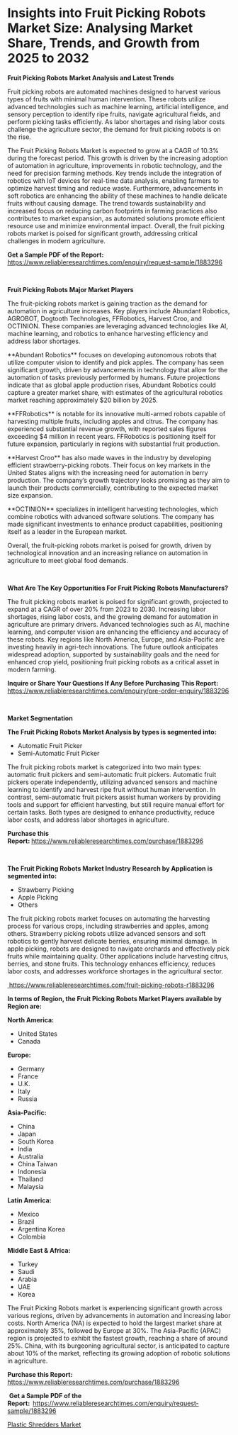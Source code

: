 <p><h1>Insights into Fruit Picking Robots Market Size: Analysing Market Share, Trends, and Growth from 2025 to 2032</h1></p><p><strong>Fruit Picking Robots Market Analysis and Latest Trends</strong></p>
<p><p>Fruit picking robots are automated machines designed to harvest various types of fruits with minimal human intervention. These robots utilize advanced technologies such as machine learning, artificial intelligence, and sensory perception to identify ripe fruits, navigate agricultural fields, and perform picking tasks efficiently. As labor shortages and rising labor costs challenge the agriculture sector, the demand for fruit picking robots is on the rise.</p><p>The Fruit Picking Robots Market is expected to grow at a CAGR of 10.3% during the forecast period. This growth is driven by the increasing adoption of automation in agriculture, improvements in robotic technology, and the need for precision farming methods. Key trends include the integration of robotics with IoT devices for real-time data analysis, enabling farmers to optimize harvest timing and reduce waste. Furthermore, advancements in soft robotics are enhancing the ability of these machines to handle delicate fruits without causing damage. The trend towards sustainability and increased focus on reducing carbon footprints in farming practices also contributes to market expansion, as automated solutions promote efficient resource use and minimize environmental impact. Overall, the fruit picking robots market is poised for significant growth, addressing critical challenges in modern agriculture.</p></p>
<p><strong>Get a Sample PDF of the Report:&nbsp;</strong> <a href="https://www.reliableresearchtimes.com/enquiry/request-sample/1883296?utm_campaign=2774&utm_medium=2&utm_source=Github&utm_content=ia&utm_term=22022025&utm_id=fruit-picking-robots">https://www.reliableresearchtimes.com/enquiry/request-sample/1883296</a></p>
<p>&nbsp;</p>
<p><strong>Fruit Picking Robots Major Market Players</strong></p>
<p><p>The fruit-picking robots market is gaining traction as the demand for automation in agriculture increases. Key players include Abundant Robotics, AGROBOT, Dogtooth Technologies, FFRobotics, Harvest Croo, and OCTINION. These companies are leveraging advanced technologies like AI, machine learning, and robotics to enhance harvesting efficiency and address labor shortages.</p><p>**Abundant Robotics** focuses on developing autonomous robots that utilize computer vision to identify and pick apples. The company has seen significant growth, driven by advancements in technology that allow for the automation of tasks previously performed by humans. Future projections indicate that as global apple production rises, Abundant Robotics could capture a greater market share, with estimates of the agricultural robotics market reaching approximately $20 billion by 2025.</p><p>**FFRobotics** is notable for its innovative multi-armed robots capable of harvesting multiple fruits, including apples and citrus. The company has experienced substantial revenue growth, with reported sales figures exceeding $4 million in recent years. FFRobotics is positioning itself for future expansion, particularly in regions with substantial fruit production.</p><p>**Harvest Croo** has also made waves in the industry by developing efficient strawberry-picking robots. Their focus on key markets in the United States aligns with the increasing need for automation in berry production. The company’s growth trajectory looks promising as they aim to launch their products commercially, contributing to the expected market size expansion.</p><p>**OCTINION** specializes in intelligent harvesting technologies, which combine robotics with advanced software solutions. The company has made significant investments to enhance product capabilities, positioning itself as a leader in the European market.</p><p>Overall, the fruit-picking robots market is poised for growth, driven by technological innovation and an increasing reliance on automation in agriculture to meet global food demands.</p></p>
<p>&nbsp;</p>
<p><strong>What Are The Key Opportunities For Fruit Picking Robots Manufacturers?</strong></p>
<p><p>The fruit picking robots market is poised for significant growth, projected to expand at a CAGR of over 20% from 2023 to 2030. Increasing labor shortages, rising labor costs, and the growing demand for automation in agriculture are primary drivers. Advanced technologies such as AI, machine learning, and computer vision are enhancing the efficiency and accuracy of these robots. Key regions like North America, Europe, and Asia-Pacific are investing heavily in agri-tech innovations. The future outlook anticipates widespread adoption, supported by sustainability goals and the need for enhanced crop yield, positioning fruit picking robots as a critical asset in modern farming.</p></p>
<p><strong>Inquire or Share Your Questions If Any Before Purchasing This Report:</strong> <a href="https://www.reliableresearchtimes.com/enquiry/pre-order-enquiry/1883296?utm_campaign=2774&utm_medium=2&utm_source=Github&utm_content=ia&utm_term=22022025&utm_id=fruit-picking-robots">https://www.reliableresearchtimes.com/enquiry/pre-order-enquiry/1883296</a></p>
<p>&nbsp;</p>
<p><strong>Market Segmentation</strong></p>
<p><strong>The Fruit Picking Robots Market Analysis by types is segmented into:</strong></p>
<p><ul><li>Automatic Fruit Picker</li><li>Semi-Automatic Fruit Picker</li></ul></p>
<p><p>The fruit picking robots market is categorized into two main types: automatic fruit pickers and semi-automatic fruit pickers. Automatic fruit pickers operate independently, utilizing advanced sensors and machine learning to identify and harvest ripe fruit without human intervention. In contrast, semi-automatic fruit pickers assist human workers by providing tools and support for efficient harvesting, but still require manual effort for certain tasks. Both types are designed to enhance productivity, reduce labor costs, and address labor shortages in agriculture.</p></p>
<p><strong>Purchase this Report:&nbsp;</strong><a href="https://www.reliableresearchtimes.com/purchase/1883296?utm_campaign=2774&utm_medium=2&utm_source=Github&utm_content=ia&utm_term=22022025&utm_id=fruit-picking-robots">https://www.reliableresearchtimes.com/purchase/1883296</a></p>
<p>&nbsp;</p>
<p><strong>The Fruit Picking Robots Market Industry Research by Application is segmented into:</strong></p>
<p><ul><li>Strawberry Picking</li><li>Apple Picking</li><li>Others</li></ul></p>
<p><p>The fruit picking robots market focuses on automating the harvesting process for various crops, including strawberries and apples, among others. Strawberry picking robots utilize advanced sensors and soft robotics to gently harvest delicate berries, ensuring minimal damage. In apple picking, robots are designed to navigate orchards and effectively pick fruits while maintaining quality. Other applications include harvesting citrus, berries, and stone fruits. This technology enhances efficiency, reduces labor costs, and addresses workforce shortages in the agricultural sector.</p></p>
<p><a href="https://www.reliableresearchtimes.com/fruit-picking-robots-r1883296?utm_campaign=2774&utm_medium=2&utm_source=Github&utm_content=ia&utm_term=22022025&utm_id=fruit-picking-robots">&nbsp;https://www.reliableresearchtimes.com/fruit-picking-robots-r1883296</a></p>
<p><strong>In terms of Region, the Fruit Picking Robots Market Players available by Region are:</strong></p>
<p>
    <p> <strong> North America: </strong>
        <ul>
            <li>United States</li>
            <li>Canada</li>
        </ul>
        </p> 
    <p> <strong> Europe: </strong>
        <ul>
            <li>Germany</li>
            <li>France</li>
            <li>U.K.</li>
            <li>Italy</li>
            <li>Russia</li>
        </ul>
        </p> 
    <p> <strong> Asia-Pacific: </strong>
        <ul>
            <li>China</li>
            <li>Japan</li>
            <li>South Korea</li>
            <li>India</li>
            <li>Australia</li>
            <li>China Taiwan</li>
            <li>Indonesia</li>
            <li>Thailand</li>
            <li>Malaysia</li>
        </ul>
        </p> 
    <p> <strong> Latin America: </strong>
        <ul>
            <li>Mexico</li>
            <li>Brazil</li>
            <li>Argentina Korea</li>
            <li>Colombia</li>
        </ul>
        </p> 
    <p> <strong> Middle East & Africa: </strong>
        <ul>
            <li>Turkey</li>
            <li>Saudi</li>
            <li>Arabia</li>
            <li>UAE</li>
            <li>Korea</li>
        </ul>
    </p>
    </p>
<p><p>The Fruit Picking Robots market is experiencing significant growth across various regions, driven by advancements in automation and increasing labor costs. North America (NA) is expected to hold the largest market share at approximately 35%, followed by Europe at 30%. The Asia-Pacific (APAC) region is projected to exhibit the fastest growth, reaching a share of around 25%. China, with its burgeoning agricultural sector, is anticipated to capture about 10% of the market, reflecting its growing adoption of robotic solutions in agriculture.</p></p>
<p><strong>Purchase this Report: </strong><a href="https://www.reliableresearchtimes.com/purchase/1883296?utm_campaign=2774&utm_medium=2&utm_source=Github&utm_content=ia&utm_term=22022025&utm_id=fruit-picking-robots">https://www.reliableresearchtimes.com/purchase/1883296</a></p>
<p>&nbsp;<strong>Get a Sample PDF of the Report:&nbsp;&nbsp;</strong><a href="https://www.reliableresearchtimes.com/enquiry/request-sample/1883296?utm_campaign=2774&utm_medium=2&utm_source=Github&utm_content=ia&utm_term=22022025&utm_id=fruit-picking-robots">https://www.reliableresearchtimes.com/enquiry/request-sample/1883296</a></p>
<p><strong></strong></p>
<p><p><a href="https://github.com/djibenesha/Market-Research-Report-List-1/blob/main/plastic-shredders-market.md?utm_campaign=2774&utm_medium=2&utm_source=Github&utm_content=ia&utm_term=22022025&utm_id=fruit-picking-robots">Plastic Shredders Market</a></p></p>
